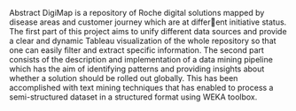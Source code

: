 Abstract
DigiMap is a repository of Roche digital solutions mapped by disease areas and customer journey which are at different initiative status. The first part of this project aims to unify different data sources and provide a clear and dynamic
Tableau visualization of the whole repository so that one can easily filter and extract specific information. The second 
part consists of the description and implementation of a data mining pipeline which has the aim of identifying patterns
and providing insights about whether a solution should be rolled out globally. This has been accomplished with text 
mining techniques that has enabled to process a semi-structured dataset in a structured format using WEKA toolbox.
